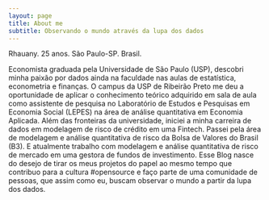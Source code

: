 ```yaml
---
layout: page
title: About me
subtitle: Observando o mundo através da lupa dos dados
---
```


Rhauany. 25 anos. São Paulo-SP. Brasil.

Economista graduada pela Universidade de São Paulo (USP), descobri minha paixão por dados ainda na faculdade nas aulas de estatística, econometria e finanças. O campus da USP de Ribeirão Preto me deu a oportunidade de aplicar o conhecimento teórico adquirido em sala de aula como assistente de pesquisa no Laboratório de Estudos e Pesquisas em Economia Social (LEPES) na área de análise quantitativa em Economia Aplicada. Além das fronteiras da universidade, iniciei a minha carreira de dados em modelagem de risco de crédito em uma Fintech. Passei pela área de modelagem e análise quantitativa de risco da Bolsa de Valores do Brasil (B3). E atualmente trabalho com modelagem e análise quantitativa de risco de mercado em uma gestora de fundos de investimento.
Esse Blog nasce do desejo de tirar os meus projetos do papel ao mesmo tempo que contribuo para a cultura #opensource e faço parte de uma comunidade de pessoas, que assim como eu, buscam observar o mundo a partir da lupa dos dados.
